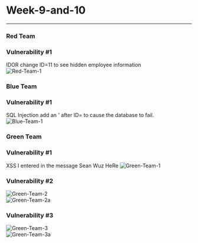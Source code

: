 # Week-9-and-10
<hr>
<b><h3>Red Team</h3></b>
<b><h3>Vulnerability #1</h3></b>
IDOR change ID=11 to see hidden employee information<br>
<img src="https://i.ibb.co/4Tn4zdJ/Red-Team-1.png" alt="Red-Team-1" border="0"></a>
<br>
<b><h3>Blue Team</h3></b>
<b><h3>Vulnerability #1</h3></b>
SQL Injection add an ' after ID= to cause the database to fail.<br>
<img src="https://i.ibb.co/vqvn7X8/Blue-Team-1.png" alt="Blue-Team-1" border="0"></a>
<br>
<b><h3>Green Team</h3></b>
<b><h3>Vulnerability #1</h3></b>
XSS I entered in the message Sean Wuz HeRe
<img src="https://i.ibb.co/gF32V4b/Green-Team-1.png" alt="Green-Team-1" border="0"></a>
<br>
<b><h3>Vulnerability #2</h3></b>
<img src="https://i.ibb.co/WDMLpJx/Green-Team-2.png" alt="Green-Team-2" border="0"></a>
<br>
<img src="https://i.ibb.co/PTr4kV4/Green-Team-2a.png" alt="Green-Team-2a" border="0"></a>
<br>
<b><h3>Vulnerability #3</h3></b>
<img src="https://i.ibb.co/42S7yPb/Green-Team-3.png" alt="Green-Team-3" border="0"></a>
<br>
<img src="https://i.ibb.co/FXQbZNC/Green-Team-3a.png" alt="Green-Team-3a" border="0"></a>
<br>
